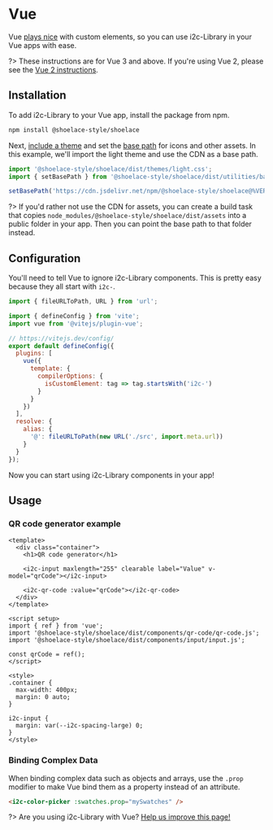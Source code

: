 # Vue

Vue [plays nice](https://custom-elements-everywhere.com/#vue) with custom elements, so you can use i2c-Library in your Vue apps with ease.

?> These instructions are for Vue 3 and above. If you're using Vue 2, please see the [Vue 2 instructions](/frameworks/vue-2).

## Installation

To add i2c-Library to your Vue app, install the package from npm.

```bash
npm install @shoelace-style/shoelace
```

Next, [include a theme](/getting-started/themes) and set the [base path](/getting-started/installation#setting-the-base-path) for icons and other assets. In this example, we'll import the light theme and use the CDN as a base path.

```jsx
import '@shoelace-style/shoelace/dist/themes/light.css';
import { setBasePath } from '@shoelace-style/shoelace/dist/utilities/base-path';

setBasePath('https://cdn.jsdelivr.net/npm/@shoelace-style/shoelace@%VERSION%/dist/');
```

?> If you'd rather not use the CDN for assets, you can create a build task that copies `node_modules/@shoelace-style/shoelace/dist/assets` into a public folder in your app. Then you can point the base path to that folder instead.

## Configuration

You'll need to tell Vue to ignore i2c-Library components. This is pretty easy because they all start with `i2c-`.

```js
import { fileURLToPath, URL } from 'url';

import { defineConfig } from 'vite';
import vue from '@vitejs/plugin-vue';

// https://vitejs.dev/config/
export default defineConfig({
  plugins: [
    vue({
      template: {
        compilerOptions: {
          isCustomElement: tag => tag.startsWith('i2c-')
        }
      }
    })
  ],
  resolve: {
    alias: {
      '@': fileURLToPath(new URL('./src', import.meta.url))
    }
  }
});
```

Now you can start using i2c-Library components in your app!

## Usage

### QR code generator example

```vue
<template>
  <div class="container">
    <h1>QR code generator</h1>

    <i2c-input maxlength="255" clearable label="Value" v-model="qrCode"></i2c-input>

    <i2c-qr-code :value="qrCode"></i2c-qr-code>
  </div>
</template>

<script setup>
import { ref } from 'vue';
import '@shoelace-style/shoelace/dist/components/qr-code/qr-code.js';
import '@shoelace-style/shoelace/dist/components/input/input.js';

const qrCode = ref();
</script>

<style>
.container {
  max-width: 400px;
  margin: 0 auto;
}

i2c-input {
  margin: var(--i2c-spacing-large) 0;
}
</style>
```

### Binding Complex Data

When binding complex data such as objects and arrays, use the `.prop` modifier to make Vue bind them as a property instead of an attribute.

```html
<i2c-color-picker :swatches.prop="mySwatches" />
```

?> Are you using i2c-Library with Vue? [Help us improve this page!](https://github.com/shoelace-style/shoelace/blob/next/docs/frameworks/vue.md)

